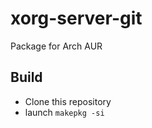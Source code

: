 # xorg-server-git
Package for Arch AUR


## Build

*  Clone this repository
*  launch `makepkg -si`
